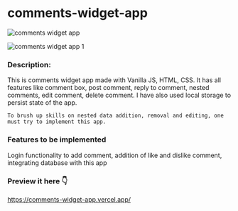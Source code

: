 # comments-widget-app

![comments widget app](https://user-images.githubusercontent.com/65386350/104117775-e5ea7d00-5349-11eb-8dca-b941f397254a.png)

![comments widget app 1](https://user-images.githubusercontent.com/65386350/104117781-f1d63f00-5349-11eb-86ee-8f86e37692c2.png)


### Description: 
This is comments widget app made with Vanilla JS, HTML, CSS. It has all  features like comment box, post comment, reply to comment, nested comments, edit comment, delete comment. I have also used local storage to persist state of the app. 

`To brush up skills on nested data addition, removal and editing, one must try to implement this app.`

### Features to be implemented
Login functionality to add comment,
addition of like and dislike comment,
integrating database with this app


### Preview it here 👇
https://comments-widget-app.vercel.app/
